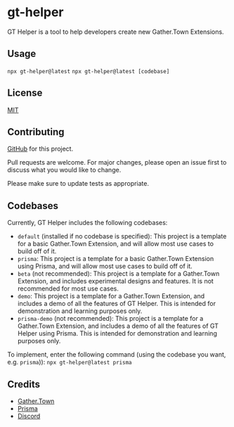 # gt-helper

GT Helper is a tool to help developers create new Gather.Town Extensions.

## Usage

`npx gt-helper@latest`
`npx gt-helper@latest [codebase]`

## License

[MIT](https://choosealicense.com/licenses/mit/)

## Contributing

[GitHub](https://github.com/Jarnock/gt-helper) for this project.

Pull requests are welcome. For major changes, please open an issue first to discuss what you would like to change.

Please make sure to update tests as appropriate.

## Codebases

Currently, GT Helper includes the following codebases:

- `default` (installed if no codebase is specified): This project is a template for a basic Gather.Town Extension, and will allow most use cases to build off of it.
- `prisma`: This project is a template for a basic Gather.Town Extension using Prisma, and will allow most use cases to build off of it.
- `beta` (not recommended): This project is a template for a Gather.Town Extension, and includes experimental designs and features. It is not recommended for most use cases.
- `demo`: This project is a template for a Gather.Town Extension, and includes a demo of all the features of GT Helper. This is intended for demonstration and learning purposes only.
- `prisma-demo` (not recommended): This project is a template for a Gather.Town Extension, and includes a demo of all the features of GT Helper using Prisma. This is intended for demonstration and learning purposes only.

To implement, enter the following command (using the codebase you want, e.g. `prisma`)):
`npx gt-helper@latest prisma`

## Credits

- [Gather.Town](https://gather.town/)
- [Prisma](https://www.prisma.io/)
- [Discord](https://discord.gg/ymbbq4Umq6)
